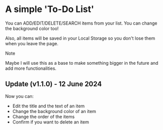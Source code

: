 # A simple 'To-Do List'

You can ADD/EDIT/DELETE/SEARCH items from your list. You can change the background color too! 

Also, all items will be saved in your Local Storage so you don't lose them when you leave the page.

> [!NOTE]
> Maybe I will use this as a base to make something bigger in the future and add more functionalities.

## Update (v1.1.0) - 12 June 2024

Now you can:
* Edit the title and the text of an item
* Change the background color of an item
* Change the order of the items
* Confirm if you want to delete an item